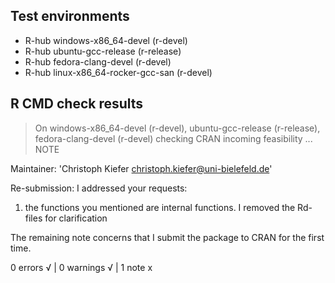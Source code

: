 ## Test environments
- R-hub windows-x86_64-devel (r-devel)
- R-hub ubuntu-gcc-release (r-release)
- R-hub fedora-clang-devel (r-devel)
- R-hub linux-x86_64-rocker-gcc-san (r-devel)

## R CMD check results
> On windows-x86_64-devel (r-devel), ubuntu-gcc-release (r-release), fedora-clang-devel (r-devel)
  checking CRAN incoming feasibility ... NOTE

  Maintainer: 'Christoph Kiefer <christoph.kiefer@uni-bielefeld.de>'
  
  Re-submission: I addressed your requests:
  1. the functions you mentioned are internal functions. I removed the Rd-files for clarification

  
  The remaining note concerns that I submit the package to CRAN for the first time.


0 errors √ | 0 warnings √ | 1 note x